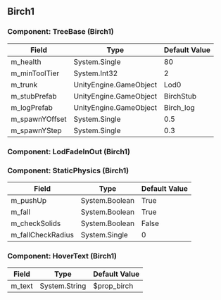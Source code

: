 ## Birch1

### Component: TreeBase (Birch1)

|Field|Type|Default Value|
|---|---|---|
|m_health|System.Single|80|
|m_minToolTier|System.Int32|2|
|m_trunk|UnityEngine.GameObject|Lod0|
|m_stubPrefab|UnityEngine.GameObject|BirchStub|
|m_logPrefab|UnityEngine.GameObject|Birch_log|
|m_spawnYOffset|System.Single|0.5|
|m_spawnYStep|System.Single|0.3|

### Component: LodFadeInOut (Birch1)

### Component: StaticPhysics (Birch1)

|Field|Type|Default Value|
|---|---|---|
|m_pushUp|System.Boolean|True|
|m_fall|System.Boolean|True|
|m_checkSolids|System.Boolean|False|
|m_fallCheckRadius|System.Single|0|

### Component: HoverText (Birch1)

|Field|Type|Default Value|
|---|---|---|
|m_text|System.String|$prop_birch|

